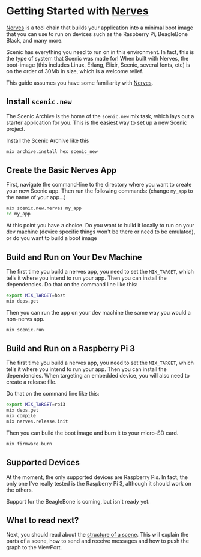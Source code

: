# Getting Started with [Nerves](https://nerves-project.org/)

[Nerves](https://nerves-project.org/) is a tool chain that builds your application
into a minimal boot image that you can use to run on devices such as the Raspberry Pi, 
BeagleBone Black, and many more.

Scenic has everything you need to run on in this environment. In fact, this is the
type of system that Scenic was made for! When built with Nerves, the boot-image (this
includes Linux, Erlang, Elixir, Scenic, several fonts, etc) is on the order of 30Mb in
size, which is a welcome relief.

This guide assumes you have some familiarity with [Nerves](https://nerves-project.org/).

## Install `scenic.new`

The Scenic Archive is the home of the `scenic.new` mix task, which lays out a
starter application for you. This is the easiest way to set up a new Scenic
project.

Install the Scenic Archive like this

```bash
mix archive.install hex scenic_new
```

## Create the Basic Nerves App

First, navigate the command-line to the directory where you want to create your
new Scenic app. Then run the following commands:  (change `my_app` to the name
of your app...)

```bash
mix scenic.new.nerves my_app
cd my_app
```

At this point you have a choice. Do you want to build it locally to run on your
dev machine (device specific things won't be there or need to be emulated), or
do you want to build a boot image

## Build and Run on Your Dev Machine

The first time you build a nerves app, you need to set the `MIX_TARGET`, which tells
it where you intend to run your app. Then you can install the dependencies. Do that on the command line like this:

```bash
export MIX_TARGET=host
mix deps.get
```

Then you can run the app on your dev machine the same way you would a non-nervs app.

```bash
mix scenic.run
```

## Build and Run on a Raspberry Pi 3

The first time you build a nerves app, you need to set the `MIX_TARGET`, which tells
it where you intend to run your app. Then you can install the dependencies. When targeting
an embedded device, you will also need to create a release file.

Do that on the command line like this:

```bash
export MIX_TARGET=rpi3
mix deps.get
mix compile
mix nerves.release.init
```

Then you can build the boot image and burn it to your micro-SD card.

```bash
mix firmware.burn
```

## Supported Devices

At the moment, the only supported devices are Raspberry Pis. In fact, the only one I've really tested is the Raspberry Pi 3, although it should work on the others.

Support for the BeagleBone is coming, but isn't ready yet.

## What to read next?

Next, you should read about the [structure of a scene](overview_scene.html).
This will explain the parts of a scene, how to send and receive messages and how
to push the graph to the ViewPort.
